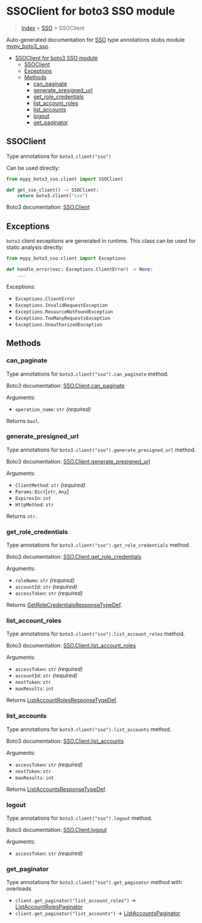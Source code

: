 # SSOClient for boto3 SSO module

> [Index](../README.md) > [SSO](./README.md) > SSOClient

Auto-generated documentation for
[SSO](https://boto3.amazonaws.com/v1/documentation/api/latest/reference/services/sso.html#SSO)
type annotations stubs module
[mypy_boto3_sso](https://pypi.org/project/mypy-boto3-sso/).

- [SSOClient for boto3 SSO module](#ssoclient-for-boto3-sso-module)
  - [SSOClient](#ssoclient)
  - [Exceptions](#exceptions)
  - [Methods](#methods)
    - [can_paginate](#can_paginate)
    - [generate_presigned_url](#generate_presigned_url)
    - [get_role_credentials](#get_role_credentials)
    - [list_account_roles](#list_account_roles)
    - [list_accounts](#list_accounts)
    - [logout](#logout)
    - [get_paginator](#get_paginator)

## SSOClient

Type annotations for `boto3.client("sso")`

Can be used directly:

```python
from mypy_boto3_sso.client import SSOClient

def get_sso_client() -> SSOClient:
    return boto3.client("sso")
```

Boto3 documentation:
[SSO.Client](https://boto3.amazonaws.com/v1/documentation/api/latest/reference/services/sso.html#SSO.Client)

## Exceptions

`boto3` client exceptions are generated in runtime. This class can be used for
static analysis directly:

```python
from mypy_boto3_sso.client import Exceptions

def handle_error(exc: Exceptions.ClientError) -> None:
    ...
```

Exceptions:

- `Exceptions.ClientError`
- `Exceptions.InvalidRequestException`
- `Exceptions.ResourceNotFoundException`
- `Exceptions.TooManyRequestsException`
- `Exceptions.UnauthorizedException`

## Methods

### can_paginate

Type annotations for `boto3.client("sso").can_paginate` method.

Boto3 documentation:
[SSO.Client.can_paginate](https://boto3.amazonaws.com/v1/documentation/api/latest/reference/services/sso.html#SSO.Client.can_paginate)

Arguments:

- `operation_name`: `str` *(required)*

Returns `bool`.

### generate_presigned_url

Type annotations for `boto3.client("sso").generate_presigned_url` method.

Boto3 documentation:
[SSO.Client.generate_presigned_url](https://boto3.amazonaws.com/v1/documentation/api/latest/reference/services/sso.html#SSO.Client.generate_presigned_url)

Arguments:

- `ClientMethod`: `str` *(required)*
- `Params`: `Dict`\[`str`, `Any`\]
- `ExpiresIn`: `int`
- `HttpMethod`: `str`

Returns `str`.

### get_role_credentials

Type annotations for `boto3.client("sso").get_role_credentials` method.

Boto3 documentation:
[SSO.Client.get_role_credentials](https://boto3.amazonaws.com/v1/documentation/api/latest/reference/services/sso.html#SSO.Client.get_role_credentials)

Arguments:

- `roleName`: `str` *(required)*
- `accountId`: `str` *(required)*
- `accessToken`: `str` *(required)*

Returns
[GetRoleCredentialsResponseTypeDef](https://vemel.github.io/boto3_stubs_docs/mypy_boto3_sso/type_defs.html#getrolecredentialsresponsetypedef).

### list_account_roles

Type annotations for `boto3.client("sso").list_account_roles` method.

Boto3 documentation:
[SSO.Client.list_account_roles](https://boto3.amazonaws.com/v1/documentation/api/latest/reference/services/sso.html#SSO.Client.list_account_roles)

Arguments:

- `accessToken`: `str` *(required)*
- `accountId`: `str` *(required)*
- `nextToken`: `str`
- `maxResults`: `int`

Returns
[ListAccountRolesResponseTypeDef](https://vemel.github.io/boto3_stubs_docs/mypy_boto3_sso/type_defs.html#listaccountrolesresponsetypedef).

### list_accounts

Type annotations for `boto3.client("sso").list_accounts` method.

Boto3 documentation:
[SSO.Client.list_accounts](https://boto3.amazonaws.com/v1/documentation/api/latest/reference/services/sso.html#SSO.Client.list_accounts)

Arguments:

- `accessToken`: `str` *(required)*
- `nextToken`: `str`
- `maxResults`: `int`

Returns
[ListAccountsResponseTypeDef](https://vemel.github.io/boto3_stubs_docs/mypy_boto3_sso/type_defs.html#listaccountsresponsetypedef).

### logout

Type annotations for `boto3.client("sso").logout` method.

Boto3 documentation:
[SSO.Client.logout](https://boto3.amazonaws.com/v1/documentation/api/latest/reference/services/sso.html#SSO.Client.logout)

Arguments:

- `accessToken`: `str` *(required)*

### get_paginator

Type annotations for `boto3.client("sso").get_paginator` method with overloads.

- `client.get_paginator("list_account_roles")` ->
  [ListAccountRolesPaginator](./paginators.md#listaccountrolespaginator)
- `client.get_paginator("list_accounts")` ->
  [ListAccountsPaginator](./paginators.md#listaccountspaginator)
